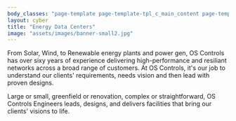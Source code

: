 ```yaml
---
body_classes: "page-template page-template-tpl_c_main_content page-template-tpl_c_main_content-php page page-id-186 page-parent page-child parent-pageid-10"
layout: cyber
title: "Energy Data Centers"
image: "assets/images/banner-small2.jpg"
---
```


From Solar, Wind, to Renewable energy plants and power gen, OS Controls has over sixy years of experience delivering high-performance and resiliant networks across a broad range of customers. At OS Controls, it's our job to understand our clients' requirements, needs vision and then lead with proven designs.

Large or small, greenfield or renovation, complex or straightforward, OS Controls Engineers leads, designs, and delivers facilities that bring our clients' visions to life.
